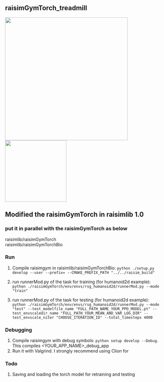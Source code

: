 ## raisimGymTorch_treadmill

<img src=./images/tensorboard_log_update.png width=400>
<img src=./images/humanoid2d_image.png width=200>

## Modified the raisimGymTorch in raisimlib 1.0

### put it in parallel with the raisimGymTorch as below
raisimlib/raisimGymTorch  
raisimlib/raisimGymTorchBio

### Run

1. Compile raisimgym in raisimlib/raisimGymTorchBio: 
```python ./setup.py develop --user --prefix= --CMAKE_PREFIX_PATH "../../raisim_build"```

2. run runnerMod.py of the task for training (for humanoid2d example): 
```python ./raisimGymTorch/env/envs/rsg_humanoid2d/runnerMod.py --mode "train"```

3. run runnerMod.py of the task for testing (for humanoid2d example): 
```python ./raisimGymTorch/env/envs/rsg_humanoid2d/runnerMod.py --mode "test" --test_modelfile_name "FULL_PATH_NAME_YOUR_PPO_MODEL.pt" --test_envscaledir_name "FULL_PATH_YOUR_MEAN_AND_VAR_LOG_DIR" --test_envscale_niter "CHOOSE_ITERATION_ID" --total_timesteps 4000```

### Debugging
1. Compile raisimgym with debug symbols: ```python setup develop --Debug```. This compiles <YOUR_APP_NAME>_debug_app
2. Run it with Valgrind. I strongly recommend using Clion for 

### Todo
1. Saving and loading the torch model for retraining and testing  
